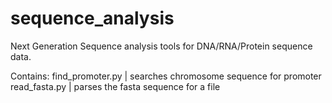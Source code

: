 # sequence_analysis
Next Generation Sequence analysis tools for DNA/RNA/Protein sequence data. 

Contains: find_promoter.py | searches chromosome sequence for promoter  
          read_fasta.py    | parses the fasta sequence for a file

